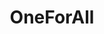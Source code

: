 ---
title: "OneForAll"
description: "Powerful subdomain enumeration tool that integrates multiple data sources and methods to find as many subdomains as possible for a target domain."
platforms: ["linux", "macos", "windows", "cli"]
categories: ["OSINT", "Web"]
tags: ["subdomain-enumeration", "passive-reconnaissance", "information-gathering", "dns-discovery", "web-security"]
github: "https://github.com/shmilylty/OneForAll"
documentation: "https://github.com/shmilylty/OneForAll/blob/master/docs/en-us/README.md"
---